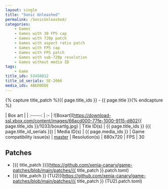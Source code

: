 ```yaml
---
layout: single
title: "Sonic Unleashed"
permalink: /SonicUnleashed/
categories:
    - Games
    - Games with 30 FPS cap
    - Games with 720p patch
    - Games with aspect ratio patch
    - Games with FPS cap
    - Games with FPS patch
    - Games with sub-720p resolution
    - Games without media ID
tags:
    - Game
title_ids: 53450812
title_id_serials: SE-2066
media_ids: 4BED0DDE
---
```

{% capture title_patch %}{{ page.title_ids }} - {{ page.title }}{% endcapture %}

| Box art                     |
| :-----:                     | :-
| ![Boxart](https://download-ssl.xbox.com/content/images/66acd000-77fe-1000-9115-d802{{ page.title_ids }}/1033/boxartlg.jpg)
| Title ID(s)                 | {{ page.title_ids }} ({{ page.title_id_serials }})
| Media ID(s)                 | {{ page.media_ids }}
| Game compatibility issue(s) | [master](https://github.com/xenia-project/game-compatibility/issues/300)
| Resolution(s)               | 880x720
| FPS                         | 30

## Patches
* [{{ title_patch }}](https://github.com/xenia-canary/game-patches/blob/main/patches/{{ title_patch }}.patch.toml)
* [{{ title_patch }} (TU2)](https://github.com/xenia-canary/game-patches/blob/main/patches/{{ title_patch }} (TU2).patch.toml)

